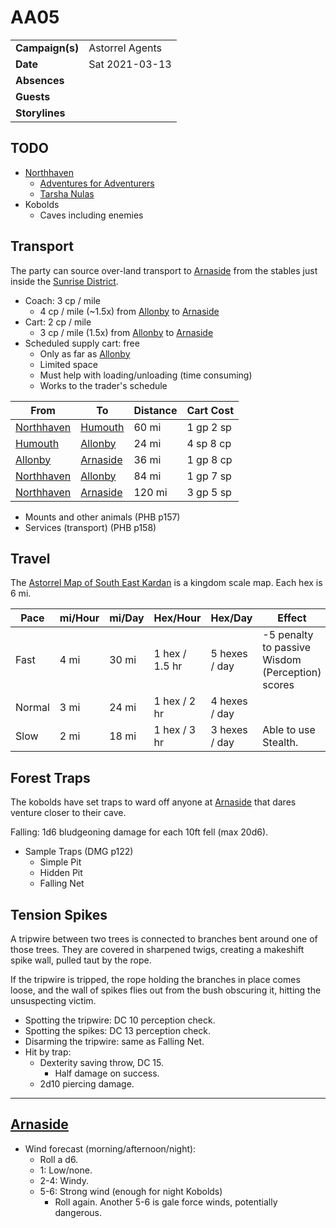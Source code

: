 # AA05

|||
| --- | --- |
| **Campaign(s)** | Astorrel Agents | session.2
| **Date** | Sat 2021-03-13 |
| **Absences** | |
| **Guests** | |
| **Storylines** | |

## TODO

- [Northhaven](../../../astarus/places/cities/northhaven.md)
  - [Adventures for Adventurers](../../../astarus/places/buildings/shops/adventures-for-adventurers.md)
  - [Tarsha Nulas](../../../astarus/people/tarsha-nulas.md)
- Kobolds
  - Caves including enemies

## Transport

The party can source over-land transport to [Arnaside](../../../astarus/places/villages/arnaside.md) from the stables just inside the [Sunrise District](../../../astarus/places/districts/sunrise-district.md).

- Coach: 3 cp / mile
  - 4 cp / mile (~1.5x) from [Allonby](../../../astarus/places/villages/allonby.md) to [Arnaside](../../../astarus/places/villages/arnaside.md)
- Cart: 2 cp / mile
  - 3 cp / mile (1.5x) from [Allonby](../../../astarus/places/villages/allonby.md) to [Arnaside](../../../astarus/places/villages/arnaside.md)
- Scheduled supply cart: free
  - Only as far as [Allonby](../../../astarus/places/villages/allonby.md)
  - Limited space
  - Must help with loading/unloading (time consuming)
  - Works to the trader's schedule

| From | To | Distance | Cart Cost |
| --- | --- | --- | --- |
| [Northhaven](../../../astarus/places/cities/northhaven.md) | [Humouth](../../../astarus/places/villages/humouth.md) | 60 mi | 1 gp 2 sp |
| [Humouth](../../../astarus/places/villages/humouth.md) | [Allonby](../../../astarus/places/villages/allonby.md) | 24 mi | 4 sp 8 cp |
| [Allonby](../../../astarus/places/villages/allonby.md) | [Arnaside](../../../astarus/places/villages/arnaside.md) | 36 mi | 1 gp 8 cp |
| [Northhaven](../../../astarus/places/cities/northhaven.md) | [Allonby](../../../astarus/places/villages/allonby.md) | 84 mi | 1 gp 7 sp |
| [Northhaven](../../../astarus/places/cities/northhaven.md) | [Arnaside](../../../astarus/places/villages/arnaside.md) | 120 mi | 3 gp 5 sp |

- Mounts and other animals (PHB p157)
- Services (transport) (PHB p158)

## Travel

The [Astorrel Map of South East Kardan](../../../astarus/other/astorrel-map-of-south-east-kardan.md) is a kingdom scale map. Each hex is 6 mi.

| Pace | mi/Hour | mi/Day | Hex/Hour | Hex/Day | Effect |
| --- | --- | --- | --- | --- | --- |
| Fast | 4 mi | 30 mi | 1 hex / 1.5 hr | 5 hexes / day | -5 penalty to passive Wisdom (Perception) scores |
| Normal | 3 mi | 24 mi | 1 hex / 2 hr | 4 hexes / day | |
| Slow | 2 mi | 18 mi | 1 hex / 3 hr | 3 hexes / day | Able to use Stealth. |

## Forest Traps

The kobolds have set traps to ward off anyone at [Arnaside](../../../astarus/places/villages/arnaside.md) that dares venture closer to their cave.

Falling: 1d6 bludgeoning damage for each 10ft fell (max 20d6).

- Sample Traps (DMG p122)
  - Simple Pit
  - Hidden Pit
  - Falling Net

## Tension Spikes

A tripwire between two trees is connected to branches bent around one of those trees. They are covered in sharpened twigs, creating a makeshift spike wall, pulled taut by the rope.

If the tripwire is tripped, the rope holding the branches in place comes loose, and the wall of spikes flies out from the bush obscuring it, hitting the unsuspecting victim.

- Spotting the tripwire: DC 10 perception check.
- Spotting the spikes: DC 13 perception check.
- Disarming the tripwire: same as Falling Net.
- Hit by trap:
  - Dexterity saving throw, DC 15.
    - Half damage on success.
  - 2d10 piercing damage.

---

## [Arnaside](../../../astarus/places/villages/arnaside.md)

- Wind forecast (morning/afternoon/night):
  - Roll a d6.
  - 1: Low/none.
  - 2-4: Windy.
  - 5-6: Strong wind (enough for night Kobolds)
    - Roll again. Another 5-6 is gale force winds, potentially dangerous.
